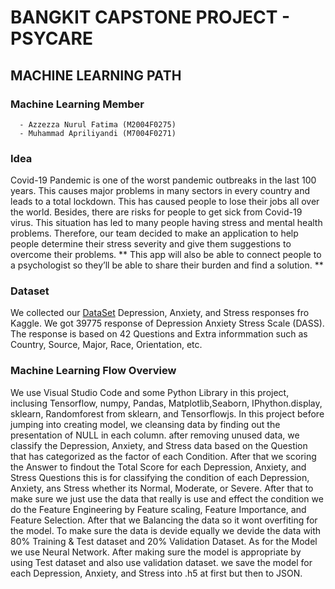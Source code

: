 # BANGKIT CAPSTONE PROJECT - PSYCARE
## MACHINE LEARNING PATH
### Machine Learning Member
      - Azzezza Nurul Fatima (M2004F0275)
      - Muhammad Apriliyandi (M7004F0271)
### Idea
Covid-19 Pandemic is one of the worst pandemic outbreaks in the last 100 years. This causes major problems in many sectors in every country and leads to a total lockdown. This has caused people to lose their jobs all over the world. Besides, there are risks for people to get sick from Covid-19 virus. This situation has led to many people having stress and mental health problems. 
Therefore, our team decided to make an application to help people determine their stress severity and give them suggestions to overcome their problems. ** This app will also be able to connect people to a psychologist so they’ll be able to share their burden and find a solution. **

### Dataset
We collected our [DataSet](https://www.kaggle.com/datasets/lucasgreenwell/depression-anxiety-stress-scales-responses?resource=download&select=data.csv) Depression, Anxiety, and Stress responses fro Kaggle. We got 39775 response of Depression Anxiety Stress Scale (DASS). The response is based on 42 Questions and Extra informmation such as Country, Source, Major, Race, Orientation, etc.

### Machine Learning Flow Overview 
We use Visual Studio Code and some Python Library in this project, inclusing Tensorflow, numpy, Pandas, Matplotlib,Seaborn, IPhython.display, sklearn, Randomforest from sklearn, and Tensorflowjs. In this project before jumping into creating model, we cleansing data by finding out the presentation of NULL in each column. after removing unused data, we classify the Depression, Anxiety, and Stress data based on the Question that has categorized as the factor of each Condition. After that we scoring the Answer to findout the Total Score for each Depression, Anxiety, and Stress Questions this is for classifying the condition of each Depression, Anxiety, ans Stress whether its Normal, Moderate, or Severe. After that to make sure we just use the data that really is use and effect the condition we do the Feature Engineering by Feature scaling, Feature Importance, and Feature Selection. After that we Balancing the data so it wont overfiting for the model. To make sure the data is devide equally we devide the data with 80% Training & Test dataset and 20% Validation Dataset. As for the Model we use Neural Network. After making sure the model is appropriate by using Test dataset and also use validation dataset. we save the model for each Depression, Anxiety, and Stress into .h5 at first but then to JSON.

